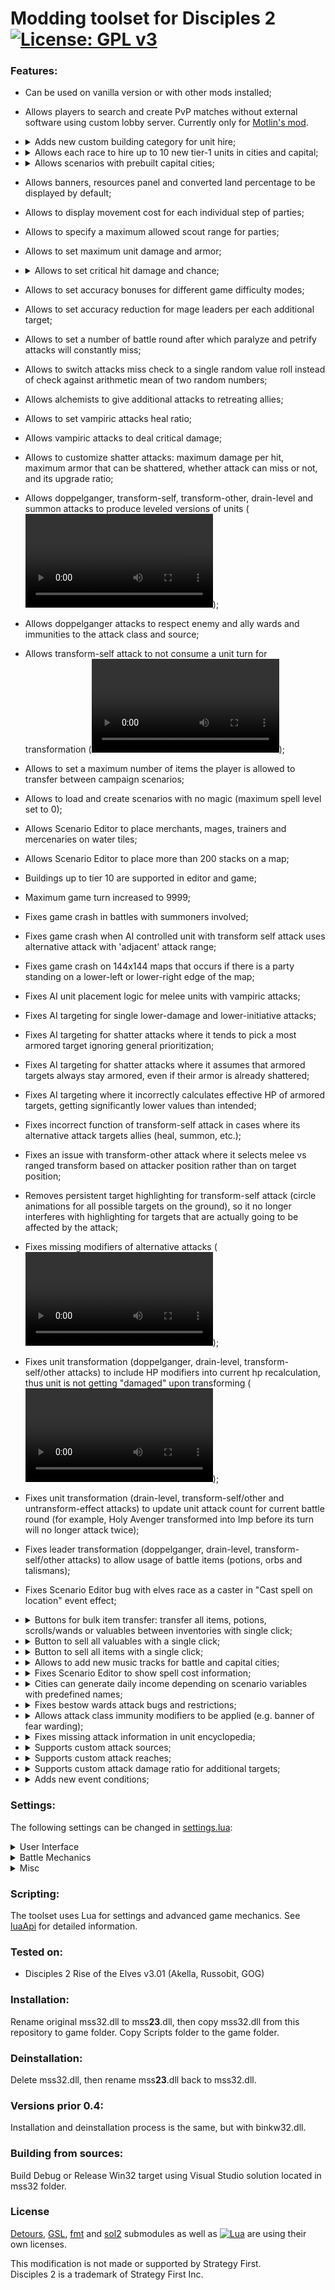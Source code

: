 # Modding toolset for Disciples 2 [![License: GPL v3](https://img.shields.io/badge/License-GPL%20v3-blue.svg)](https://www.gnu.org/licenses/gpl-3.0)

### Features:
- Can be used on vanilla version or with other mods installed;
- Allows players to search and create PvP matches without external software using custom lobby server. Currently only for [Motlin's mod](https://dis2modding.fandom.com/ru/wiki/Мод_Мотлина).
- <details>
    <summary>Adds new custom building category for unit hire;</summary>

    Buildings should be placed on the 'Other buildings' tab. Custom category is created by adding 'L\_CUSTOM' record to LBuild.dbf.
  </details>
- <details>
    <summary>Allows each race to hire up to 10 new tier-1 units in cities and capital;</summary>

    New units are specified by adding a new columns SOLDIER\_N to Grace.dbf, N starting from 6.
  </details>
- <details>
    <summary>Allows scenarios with prebuilt capital cities;</summary>

    - Enable 'preserveCapitalBuildings' in 'Scripts\\settings.lua';
    - Start a scenario;
    - Build desired buildings in a capital;
    - Save the scenario;
    - Move the saved game from SaveGame folder to Exports;
    - Restart the scenario.
  </details>
- Allows banners, resources panel and converted land percentage to be displayed by default;
- Allows to display movement cost for each individual step of parties;
- Allows to specify a maximum allowed scout range for parties; 
- Allows to set maximum unit damage and armor;
- <details>
    <summary>Allows to set critical hit damage and chance;</summary>

    There are global settings criticalHitDamage / criticalHitChance (see Settings section for details).<br />
    Aside from that, these numbers can be customized for each particular attack:
    - Add CRIT_DAM (Numeric, size 3) and CRIT_POWER (Numeric, size 3) columns to Gattacks.dbf;
    - Check CRIT_HIT column to enable critical hit for attacks that you wish to customize;
    - CRIT_DAM specifies a critical hit damage (0-255%). Falls back to the global setting (criticalHitDamage) if empty;
    - CRIT_POWER specifies a critical hit chance (0-100%). Falls back to the global setting (criticalHitChance) if empty.

    ![image](https://user-images.githubusercontent.com/5180699/155902276-44d843ab-b799-4997-ad3c-886bf657107f.png)

    **Note** that critical hit representation in unit encyclopedia can be customized. Check [textids.lua](Scripts/textids.lua).
  </details>
- Allows to set accuracy bonuses for different game difficulty modes;
- Allows to set accuracy reduction for mage leaders per each additional target;
- Allows to set a number of battle round after which paralyze and petrify attacks will constantly miss;
- Allows to switch attacks miss check to a single random value roll instead of check against arithmetic mean of two random numbers;
- Allows alchemists to give additional attacks to retreating allies;
- Allows to set vampiric attacks heal ratio;
- Allows vampiric attacks to deal critical damage;
- Allows to customize shatter attacks: maximum damage per hit, maximum armor that can be shattered, whether attack can miss or not, and its upgrade ratio;
- Allows doppelganger, transform-self, transform-other, drain-level and summon attacks to produce leveled versions of units (![demo video](https://user-images.githubusercontent.com/5180699/158679921-7b6d82b1-2c48-44bb-91c6-fa1983893eab.mp4));
- Allows doppelganger attacks to respect enemy and ally wards and immunities to the attack class and source;
- Allows transform-self attack to not consume a unit turn for transformation (![demo video](https://user-images.githubusercontent.com/5180699/124916545-76550200-dffb-11eb-8b12-3147e40ef04b.mp4));
- Allows to set a maximum number of items the player is allowed to transfer between campaign scenarios;
- Allows to load and create scenarios with no magic (maximum spell level set to 0);
- Allows Scenario Editor to place merchants, mages, trainers and mercenaries on water tiles;
- Allows Scenario Editor to place more than 200 stacks on a map;
- Buildings up to tier 10 are supported in editor and game;
- Maximum game turn increased to 9999;
- Fixes game crash in battles with summoners involved;
- Fixes game crash when AI controlled unit with transform self attack uses alternative attack with 'adjacent' attack range;
- Fixes game crash on 144x144 maps that occurs if there is a party standing on a lower-left or lower-right edge of the map;
- Fixes AI unit placement logic for melee units with vampiric attacks;
- Fixes AI targeting for single lower-damage and lower-initiative attacks;
- Fixes AI targeting for shatter attacks where it tends to pick a most armored target ignoring general prioritization;
- Fixes AI targeting for shatter attacks where it assumes that armored targets always stay armored, even if their armor is already shattered;
- Fixes AI targeting where it incorrectly calculates effective HP of armored targets, getting significantly lower values than intended;
- Fixes incorrect function of transform-self attack in cases where its alternative attack targets allies (heal, summon, etc.);
- Fixes an issue with transform-other attack where it selects melee vs ranged transform based on attacker position rather than on target position;
- Removes persistent target highlighting for transform-self attack (circle animations for all possible targets on the ground), so it no longer interferes with highlighting for targets that are actually going to be affected by the attack;
- Fixes missing modifiers of alternative attacks (![demo video](https://user-images.githubusercontent.com/5180699/125460215-144ef648-5497-4674-b9d6-ac7d2fa95125.mp4));
- Fixes unit transformation (doppelganger, drain-level, transform-self/other attacks) to include HP modifiers into current hp recalculation, thus unit is not getting "damaged" upon transforming (![demo video](https://user-images.githubusercontent.com/5180699/156921183-b1f4748d-cb4f-40c8-a9b1-b911e9cc91dd.mp4));
- Fixes unit transformation (drain-level, transform-self/other and untransform-effect attacks) to update unit attack count for current battle round (for example, Holy Avenger transformed into Imp before its turn will no longer attack twice);
- Fixes leader transformation (doppelganger, drain-level, transform-self/other attacks) to allow usage of battle items (potions, orbs and talismans);
- Fixes Scenario Editor bug with elves race as a caster in "Cast spell on location" event effect;
- <details>
    <summary>Buttons for bulk item transfer: transfer all items, potions, scrolls/wands or valuables between inventories with single click;</summary>

    Add buttons with predefined names to DLG\_CITY\_STACK, DLG\_EXCHANGE or DLG\_PICKUP\_DROP dialogs in Interf.dlg file.
    Every button is optional and can be ignored.
    Buttons and their meaning:
    - Transfer all items to the left inventory: BTN\_TRANSF\_L\_ALL;
    - Transfer all items to the right inventory: BTN\_TRANSF\_R\_ALL;
    - Transfer all potions to the left: BTN\_TRANSF\_L\_POTIONS;
    - Transfer all potions to the right: BTN\_TRANSF\_R\_POTIONS;
    - Transfer all scrolls and wands to the left: BTN\_TRANSF\_L\_SPELLS;
    - Transfer all scrolls and wands to the right: BTN\_TRANSF\_R\_SPELLS;
    - Transfer all valuables to the left: BTN\_TRANSF\_L\_VALUABLES;
    - Transfer all valuables to the right: BTN\_TRANSF\_R\_VALUABLES;

    Example of button description in Interf.dlg:
    ```
    BUTTON    BTN_TRANSF_L_ALL,342,424,385,459,DLG_EXCHANGE_RETURN_D,DLG_EXCHANGE_RETURN_H,DLG_EXCHANGE_RETURN_C,DLG_EXCHANGE_RETURN_D,"Transfer all items to left",0
    ```
  </details>
- <details>
    <summary>Button to sell all valuables with a single click;</summary>

    - Add sell confirmation text to TApp.dbf. The text must contain '%PRICE%' keyword in it;
    - Specify id of the text in 'sellAllValuables' field inside 'Scripts\\textids.lua' (default id is X015TA0001).

    In case of missing text, the following default message will be shown:
    ```
    Do you want to sell all valuables? Revenue will be:\n%PRICE%
    ```

    Add button with name BTN\_SELL\_ALL\_VALUABLES to DLG\_MERCHANT in Interf.dlg file.
    Button is optional.

    Example of button description in Interf.dlg:
    ```
    BUTTON	BTN_SELL_ALL_VALUABLES,417,425,460,460,DLG_CITY_STACK_RETURN_D,DLG_CITY_STACK_RETURN_H,DLG_CITY_STACK_RETURN_C,DLG_CITY_STACK_RETURN_D,"Sell all valuables",0
    ```
  </details>
- <details>
    <summary>Button to sell all items with a single click;</summary>

    - Add sell confirmation text to TApp.dbf. The text must contain '%PRICE%' keyword in it;
    - Specify id of the text in 'sellAllItems' field inside 'Scripts\\textids.lua'.

    In case of missing text, the following default message will be shown:
    ```
    Do you want to sell all items? Revenue will be:\n%PRICE%
    ```

    Add button with name BTN\_SELL\_ALL to DLG\_MERCHANT in Interf.dlg file.
    Button is optional.

    Example of button description in Interf.dlg:
    ```
    BUTTON	BTN_SELL_ALL,417,425,460,460,DLG_CITY_STACK_RETURN_D,DLG_CITY_STACK_RETURN_H,DLG_CITY_STACK_RETURN_C,DLG_CITY_STACK_RETURN_D,"Sell all items",0
    ```
  </details>
- <details>
    <summary>Allows to add new music tracks for battle and capital cities;</summary>

    New music tracks name format follows original game naming convention.    
    WAV tracks in Music folder containing 'battle' as part of their names will be played during battle.    
    WAV tracks in Music folder containing '<humn/dwrf/unde/here/elf>trk' as part of their names will be played in capital city window with accordance to race.

    Examples:
    - battle10.wav - new music track for battle
    - humntrk4.wav - new music track for Empire
    - heretrk15.wav - new music track for Legions of the Damned    
  </details>
- <details>
    <summary>Fixes Scenario Editor to show spell cost information;</summary>

    Make sure the corresponding lines of DLG\_R\_C\_SPELL in ScenEdit.dlg are changed as described below.

    Add 'X160TA0005' to fix elven mana name tooltip:
    ```
    IMAGE	IMG_BLUE,303,257,343,291,_RESOURCES_GREENM_B,"X160TA0005"
    ```
    Change resource names between IMG\_JAUNE and IMG\_ORANGE:
    ```
    IMAGE	IMG_JAUNE,163,257,203,291,_RESOURCES_BLACKM_B,"X100TA0098"
    IMAGE	IMG_ORANGE,28,257,68,291,_RESOURCES_BLUEM_B,"X100TA0096"
    ```
  </details>
- <details>
    <summary>Cities can generate daily income depending on scenario variables with predefined names;</summary>

    Scenario variables with predefined names are checked each turn and affect income, excluding neutrals race.
    Variables can be changed by events as any others.

    Variables that affect all races:

      - TIER_0_CITY_INCOME - income from capital city;
      - TIER_N_CITY_INCOME - income from tier N city, N = [1 : 5];
    Variables that affect specific race:

      - EMPIRE_TIER_0_CITY_INCOME - income from capital city for Empire only;
      - EMPIRE_TIER_N_CITY_INCOME - income from tier N city for Empire only, N = [1 : 5];
      - LEGIONS .. - income for Legions of the Damned only;
      - CLANS .. - Mountain Clans;
      - HORDES .. - Undead Hordes;
      - ELVES .. - Elven Alliance;
  </details>
- <details>
    <summary>Fixes bestow wards attack bugs and restrictions;</summary>

    - Fixes wards (hereafter called "modifiers") becoming permanent when more than 8 of them are applied simultaneously;<br />
      Up to 8 modifiers can be applied to each unit (8 x 6 = 48 total).<br />
      If needed, set QTY_WARDS to 5 (6, 7 or 8) and create additional WARD5 (6, 7, 8) columns in GAttacks.dbf.<br />
      ![Video example](https://user-images.githubusercontent.com/5180699/118235525-8ccc5a80-b49d-11eb-81ba-51e394d960b2.mp4)
    - Fixes modifiers becoming permanent after modified unit is transformed;
    - Fixes disappearing of modifiers applied on first attack of double attack;
    - Fixes attack source wards being reset incorrectly if its modifier also contains hp, regen or armor element;
    - Fixes attack class wards not being reset preventing it from being reapplied during battle;
    - Fixes incorrect handling of existing unit immunities;
    - Allows to apply modifiers even if there are no attack source wards among them;
    - Allows to target unit with a secondary attack even if there are no modifiers that can be applied;
    - Allows to heal and apply modifiers at once. Set QTY\_HEAL > 0 in GAttacks.dbf and HEAL in GDynUpgr.dbf:
      - Allows to heal retreating allies by primary or secondary attack;
      - Allows to heal allies when battle ends, same as ordinary heal;
    - Allows to use revive as a secondary attack;
  </details>
- <details>
    <summary>Allows attack class immunity modifiers to be applied (e.g. banner of fear warding);</summary>

    - Add IMMUNITYC and IMMUNECATC columns to GmodifL.dbf (similar to IMMUNITY and IMMUNECAT);
    - Add a new record with TYPE 14, and fill the columns accordingly to attack class and immunity.

    Also works in pure vanilla version.<br />
    ![Video example](https://user-images.githubusercontent.com/5180699/117055075-6bdc6a80-ad23-11eb-87f8-fcbb6f465657.mp4)

  </details>
- <details>
    <summary>Fixes missing attack information in unit encyclopedia;</summary>

    - Damage of secondary attack if its not either poison, blister or frostbite;
    - Power (if applicable), source and reach of alternative attack;
    - Value of boost/lower damage if its secondary attack;
    - Value of lower initiative;
    - Critical hit indication;
    - Infinite effect indication;
    - Custom attack sources;
    - Custom attack reaches;
    - Custom attack damage ratios.

    Some text can be customized, like critical-hit / infinite-effect indication (check [textids.lua](Scripts/textids.lua) for complete list):
    - Add desired text to TApp.dbf and TAppEdit.dbf;
    - Specify text id in a corresponding field inside 'Scripts\\textids.lua'.
  </details>
- <details>
    <summary>Supports custom attack sources;</summary>

    - Add a name for a custom source to TApp.dbf and TAppEdit.dbf;
    - Add NAME_TXT (Character, size 10) and IMMU_AI_R (Numeric, size 2) columns to LattS.dbf;
    ![image](https://user-images.githubusercontent.com/5180699/122281972-8cd3d600-cef3-11eb-8795-69c09d4da288.png)
    - Add a new entry in LattS.dbf;
    - Specify the custom source ID and TEXT accordingly;
    - Specify the id of the source name from TApp.dbf in NAME_TXT ('X005TA0153' for instance);
    - Specify IMMU_AI_R: AI rating of the source immunity - used to determine how powerful a unit with such ward or immunity is. The greater - the better. For example, elemental immunities have average rating of 5, while weapon immunity has 57. Can be omitted - 5 is the default.

    ![image](https://user-images.githubusercontent.com/5180699/122281194-ac1e3380-cef2-11eb-902a-29821d0ceae5.png)

    **Note** that the SOURCE column is limited to 1 digit in GAttacks.dbf.<br />
    This means that only 2 additional sources (with id 8 and 9) can be added by default.<br />
    The limit can be lifted by extending the SOURCE column size to 2 digits (similar to CLASS).<br />
    For example, using Sdbf: go to main manu Table > Change structure, set SOURCE size to 2 and hit save:
    ![image](https://user-images.githubusercontent.com/5180699/117063431-7f8cce80-ad2d-11eb-8765-b0cadaa80567.png)
  </details>
- <details>
    <summary>Supports custom attack reaches;</summary>

    ![Demo video](https://user-images.githubusercontent.com/5180699/122282606-46cb4200-cef4-11eb-9774-e479edc00d21.mp4). Customizable via Lua scripting and additional columns in LAttR.dbf.<br />
    [Scripts](Scripts) includes example targeting scripts demonstrated in the video above.<br />
    [Examples](Examples) includes an example of LAttR.dbf.<br />

    Additional columns of LAttR.dbf:
    - REACH_TXT (Character, size 10) specifies an id for 'Reach' encyclopedia description from TApp.dbf and TAppEdit.dbf. For example 'X005TA0201' is the standard 'Adjacent units';
    - TARGET_TXT (Character, size 10) similar to REACH_TXT but for 'Targets' entry (either '1' or '6' in vanilla);
    - SEL_SCRIPT (Character, size 48) contains a file name of a targeting script from Scripts directory. The script determines which units allowed to be **selected** for attack;
    - ATT_SCRIPT (Character, size 48) similar to SEL_SCRIPT, but determines which units will be **affected** by attack;
    - MRK_TARGTS (Logical) determines whether ATT_SCRIPT should be used to also mark targets with circle animation on battlefield. Usually should be **true**, except when the attack affects random targets (L_CHAIN for instance);
    - MAX_TARGTS (Numeric, size 1) specifies maximum number of targets that can be affected by attack. Used for AI rating calculations, and for damage ratio display formatting in unit encyclopedia;
    - MELEE (Logical) determines whether the attack considered as melee. Used by AI for unit hiring, positioning and targeting.

    Example descriptions for TARGET_TXT:
    ```
    X005TA1000 All adjacent units
    X005TA1001 The target and all units adjacent to it
    X005TA1002 The target and one unit adjacent to it
    X005TA1003 All units in the adjacent line
    X005TA1004 The target and the unit behind it
    X005TA1005 The target and the unit behind it
    X005TA1006 All units in the target line
    X005TA1007 All units in the target column
    X005TA1008 All units in 2x2 area
    X005TA1009 Randomly bounces to 2 additional targets
    X005TA1010 The target and one random unit
    ```

    **Note** that the REACH column is limited to 1 digit in GAttacks.dbf.<br />
    This means that only 6 additional reaches (id 4-9) can be added by default.<br />
    The limit can be lifted by extending the REACH column size to 2 digits (similar to CLASS).<br />
    For example, using Sdbf: go to main manu Table > Change structure, set REACH size to 2 and hit save:
    ![image](https://user-images.githubusercontent.com/5180699/124194675-af5c1680-dad1-11eb-97d3-a59637594b37.png)
  </details>
- <details>
    <summary>Supports custom attack damage ratio for additional targets;</summary>

    The main purpose is to complement custom attack reaches.<br />
    Allows to reduce or increase incoming damage for additional attack targets:
    - Add DAM_RATIO (Numeric, size 3), DR_REPEAT (Logical) and DAM_SPLIT (Logical) columns to Gattacks.dbf;
    - DAM_RATIO specifies a portion of the attack damage received by additional targets (0-255%). 100 or empty is the vanilla behavior;
    - DR_REPEAT specifies whether the DAM_RATIO should be applied for every consequent target. For instance, if QTY_DAM = 50 and DAM_RATIO = 20, then the first target receives 50, second - 10 (50 * 0,2), third - 2 (10 * 0,2) and so on.
    - DAM_SPLIT specifies whether the attack damage (QTY_DAM) is split between all the affected targets. Total damage is multiplied by 'splitDamageMultiplier' setting for better late-game scaling (default of 300 max damage split among 6 targets is miserable).<br />
    For instance, if QTY_DAM = 100 and there are 3 affected targets, then every target will receive 33 damage.<br />
    DAM_RATIO and DR_REPEAT also apply, but determine a ratio between additional and first target damage.<br />
    For instance, if QTY_DAM = 100, DAM_RATIO = 25 and there are 3 affected targets then the damage distribution will be 67-17-17 (67 * 0,25 ~ 17; 67 + 17 + 17 ~ 100).

    ![image](https://user-images.githubusercontent.com/5180699/124194976-2b565e80-dad2-11eb-8395-58614dcd669f.png)

    **Note** that damage ratio representation in unit encyclopedia can be customized. Check [textids.lua](Scripts/textids.lua).
  </details>
- <details>
    <summary>Adds new event conditions;</summary>

    - Replace LEvCond.dbf in globals folder with the file from [Examples](Examples/LEvCond.dbf).
    - Add contents of [ScenEdit.dlg](Examples/ScenEdit.dlg) to interf\ScenEdit.dlg.
    - Translate menus and buttons if needed. Also, add translated text ids to [textids.lua](Scripts/textids.lua).
    - Add translations for brief (BRIEF) and full (DESCR) event condition descriptions to interf\TAppEdit.dbf.
    - Set ids of these translations to corresponding columns in LEvCond.dbf.
    - Text strings in INFO column must contain predefined keys for game to show actual game data.

    Examples:
    - L_OWN\_RESOURCE: ```"Own %COND% %GOLD% gold, %INFERNAL% infernal, %LIFE% life, %DEATH% death, %RUNIC% runic, %GROVE% grove."```
    - L_GAME_MODE: ```"Game mode: %MODE%"```
    - L_PLAYER_TYPE: ```"Player is controlled by %TYPE%"```
    - L_SCRIPT: ```"Script: %DESC%"```
    - L_VARIABLE_CMP does not use text id from INFO column, so it can be set as 'g0000000000'.   
  </details>
    
### Settings:
The following settings can be changed in [settings.lua](Scripts/settings.lua):
<details>
  <summary>User Interface</summary>

  - "showBanners=(true/false)" toggles showing of banners by default;
  - "showResources=(true/false)" toggles showing of resources panel by default;
  - "showLandConverted=(true/false)" toggles showing of converted land percentage instead of minimap by default;
  - "movementCost" allows to display movement cost for each individual step of parties:
    - "show=(true/false)" toggles displaying of movement cost;
    - "textColor" specifies a color (RGB) of the text:
      - "red=\[0 : 255\]";
      - "green=\[0 : 255\]";
      - "blue=\[0 : 255\]";
    - "outlineColor" specifies a color (RGB) of the text outline:
      - "red=\[0 : 255\]";
      - "green=\[0 : 255\]";
      - "blue=\[0 : 255\]";
  - "detailedAttackDescription=(true/false)" fixes missing attack information in unit encyclopedia;
</details>
<details>
  <summary>Battle Mechanics</summary>

  - "unitMaxDamage=\[300 : (2^31 - 1)\]" changes maximum unit damage per attack;
  - "unitMaxArmor=\[70: 100\]" changes maximum combined unit armor;
  - "shatteredArmorMax=\[0 : 100\]" changes total armor shatter damage;
  - "shatterDamageMax=\[0 : 100\]" changes maximum armor shatter damage per attack;
  - "shatterDamageUpgradeRatio=\[0 : 255\]" sets a percentage of damage upgrade value that shatter attack receives when a units levels up;
  - "allowShatterAttackToMiss=(true/false)" changes whether shatter attacks can miss or not;
  - "criticalHitDamage=\[0 : 255\]" changes the percentage damage of critical hit;
  - "criticalHitChance=\[0 : 100\]" changes the percentage chance of critical hit;
  - "splitDamageMultiplier=\[1 : 6\]" multiplies total damage dealt by split damage (DAM_SPLIT). See 'custom attack damage ratio' under Features section;
  - "drainAttackHeal=\[-(2^31 - 1) : (2^31 - 1)\]" changes percentage of L\_DRAIN attacks damage used as heal;
  - "drainOverflowHeal=\[-(2^31 - 1) : (2^31 - 1)\]" changes percentage of L\_DRAIN\_OVERFLOW attacks damage used as heal;
  - "doppelgangerRespectsEnemyImmunity=(true/false)" sets whether doppelganger attack checks for enemy ward/immunity to the attack class and source;
  - "doppelgangerRespectsAllyImmunity=(true/false)" sets whether doppelganger attack checks for ally ward/immunity to the attack class and source;
  - "leveledDoppelgangerAttack=(true/false)" changes doppelganger attacks to copy units using with respect to their level using 'Scripts\\doppelganger.lua' script;
  - "leveledTransformSelfAttack=(true/false)" changes transform self attacks to compute transformed unit level using 'Scripts\\transformSelf.lua' script;
  - "leveledTransformOtherAttack=(true/false)" changes transform other attacks to compute transformed unit level using 'Scripts\\transformOther.lua' script;
  - "leveledDrainLevelAttack=(true/false)" changes drain level attacks to compute transformed unit level using 'drainLevel.lua' script;
  - "leveledSummonAttack=(true/false)" changes summon attacks to compute summoned units levels using 'Scripts\\summon.lua' script;
  - "unrestrictedBestowWards=(true/false)" increases total wards limit per caster from 8 to 48, see more details under Features section;
  - "freeTransformSelfAttack=(true/false)" allows transform-self attack to not consume a unit turn for transformation (once per turn), see more details under Features section;
  - "freeTransformSelfAttackInfinite=(true/false)" allows free transform-self attack to be used infinite number of times per single turn;
  - "disableAllowedRoundMax=\[1 : (2^31 - 1)\]" sets a number of battle round after which paralyze and petrify attacks will constantly miss;
  - "missChanceSingleRoll=(true/false)" if true, switches attacks miss check to a single random value roll instead of check against arithmetic mean of two random numbers;
  - "mageLeaderAccuracyReduction=\[0 : 100\]" allows to set accuracy reduction for mage leaders per each additional target;
  - "aiAccuracyBonus" allows to configure AI accuracy in battle for different game difficulty modes:
    - "easy=\[-127 : 127\]";
    - "average=\[-127 : 127\]";
    - "hard=\[-127 : 127\]";
    - "veryHard=\[-127 : 127\]";
    - "absolute=(true/false)" determines how accuracy bonuses are treated - as absolute or percentage values;
  - "allowBattleItems" allows transformed leaders to use battle items:
    - "onTransformOther=(true/false)" if leader is transformed by TransformOther attack (Witch, orb/talisman, artifact effect, etc.);
    - "onTransformSelf=(true/false)" if leader is transformed by TransformSelf attack (Wolf Lord, orb/talisman, artifact effect, etc.);
    - "onDrainLevel=(true/false)" if leader's level is drained by DrainLevel attack (Wight, orb/talisman, artifact effect, etc.);
    - "onDoppelganger=(true/false)" if leader transformed himself by Doppelganger attack;
</details>
<details>
  <summary>Misc</summary>

  - "preserveCapitalBuildings=(true/false)" allows scenarios with prebuilt capital cities;
  - "carryOverItemsMax=\[0 : (2^31 - 1)\]" changes maximum number of items the player is allowed to transfer between campaign scenarios;
  - "stackMaxScoutRange=\[7 : 100\]" changes maximum allowed scout range for parties; 
  - "debugHooks=(true/false)" create mss32 proxy dll log files with debug info;
</details>

### Scripting:
The toolset uses Lua for settings and advanced game mechanics. See [luaApi](luaApi.md) for detailed information.

### Tested on:
- Disciples 2 Rise of the Elves v3.01 (Akella, Russobit, GOG)

### Installation:
Rename original mss32.dll to mss**23**.dll, then copy mss32.dll from this repository to game folder.
Copy Scripts folder to the game folder.

### Deinstallation:
Delete mss32.dll, then rename mss**23**.dll back to mss32.dll.

### Versions prior 0.4:
Installation and deinstallation process is the same, but with binkw32.dll.

### Building from sources:
Build Debug or Release Win32 target using Visual Studio solution located in mss32 folder. 

### License
[Detours](https://github.com/microsoft/Detours), [GSL](https://github.com/microsoft/GSL), [fmt](https://github.com/fmtlib/fmt) and [sol2](https://github.com/ThePhD/sol2) submodules as well as [![Lua](https://www.andreas-rozek.de/Lua/Lua-Logo_64x64.png)](http://www.lua.org/license.html) are using their own licenses.


This modification is not made or supported by Strategy First.<br />
Disciples 2 is a trademark of Strategy First Inc.

